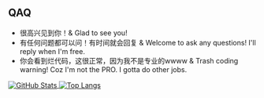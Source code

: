 ## QAQ
- 很高兴见到你！& Glad to see you!
- 有任何问题都可以问！有时间就会回复 & Welcome to ask any questions! I'll reply when I'm free.
- 你会看到烂代码，这很正常，因为我不是专业的wwww & Trash coding warning! Coz I'm not the PRO. I gotta do other jobs.

<a href="https://github.com/MashiroSA/">
  <img align="center" alt="GitHub Stats" src="https://github-readme-stats.vercel.app/api?username=MashiroSA&show_icons=true&include_all_commits=true" />
</a>
<a href="https://github.com/MashiroSA/">
  <img align="center" alt="Top Langs" src="https://github-readme-stats.vercel.app/api/top-langs/?username=MashiroSA&layout=compact" />
</a>
